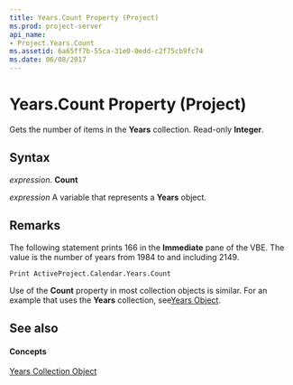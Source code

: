 ```yaml
---
title: Years.Count Property (Project)
ms.prod: project-server
api_name:
- Project.Years.Count
ms.assetid: 6a65ff7b-55ca-31e0-0edd-c2f75cb9fc74
ms.date: 06/08/2017
---
```



# Years.Count Property (Project)

Gets the number of items in the  **Years** collection. Read-only **Integer**.


## Syntax

 _expression_. **Count**

 _expression_ A variable that represents a **Years** object.


## Remarks

The following statement prints 166 in the  **Immediate** pane of the VBE. The value is the number of years from 1984 to and including 2149.


```
Print ActiveProject.Calendar.Years.Count
```

Use of the  **Count** property in most collection objects is similar. For an example that uses the **Years** collection, see[Years Object](Project.years.md).


## See also


#### Concepts


[Years Collection Object](Project.years.md)

